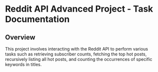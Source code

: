 # Reddit API Advanced Project - Task Documentation

## Overview

This project involves interacting with the Reddit API to perform various tasks such as retrieving subscriber counts, fetching the top hot posts, recursively listing all hot posts, and counting the occurrences of specific keywords in titles.


